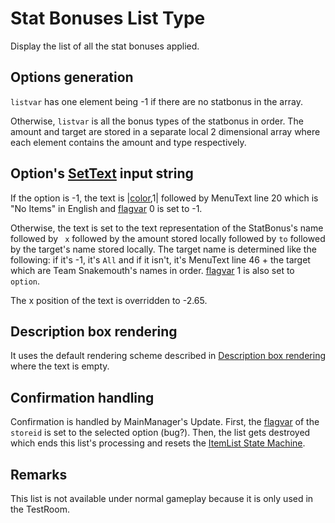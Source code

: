 # Stat Bonuses List Type

Display the list of all the stat bonuses applied.

## Options generation

`listvar` has one element being -1 if there are no statbonus in the array.

Otherwise, `listvar` is all the bonus types of the statbonus in order. The amount and target are stored in a separate local 2 dimensional array where each element contains the amount and type respectively.

## Option's [SetText](../../SetText/SetText.md) input string

If the option is -1, the text is |[color](../../SetText/Individual%20commands/Color.md),1| followed by MenuText line 20 which is "No Items" in English and [flagvar](../../Flags%20arrays/flagvar.md) 0 is set to -1.

Otherwise, the text is set to the text representation of the StatBonus's name followed by ` x` followed by the amount stored locally followed by `to` followed by the target's name stored locally. The target name is determined like the following: if it's -1, it's `All` and if it isn't, it's MenuText line 46 + the target which are Team Snakemouth's names in order. [flagvar](../../Flags%20arrays/flagvar.md) 1 is also set to `option`.

The x position of the text is overridden to -2.65.

## Description box rendering

It uses the default rendering scheme described in [Description box rendering](../ShowItemList%20Life%20Cycle/Description%20box%20rendering.md) where the text is empty.

## Confirmation handling

Confirmation is handled by MainManager's Update. First, the [flagvar](../../Flags%20arrays/flagvar.md) of the `storeid` is set to the selected option (bug?). Then, the list gets destroyed which ends this list's processing and resets the [ItemList State Machine](../ItemList%20State%20Machine.md).

## Remarks

This list is not available under normal gameplay because it is only used in the TestRoom.
